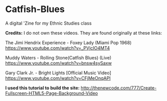 # Catfish-Blues
A digital 'Zine for my Ethnic Studies class

<b>Credits:</b>
I do not own these videos.  They are found originally at these links: 

The Jimi Hendrix Experience - Foxey Lady (Miami Pop 1968)  https://www.youtube.com/watch?v=_PVjcIO4MT4

Muddy Waters - Rolling Stone(Catfish Blues) (Live)   https://www.youtube.com/watch?v=bnsw4sySaxw

Gary Clark Jr. - Bright Lights [Official Music Video]   https://www.youtube.com/watch?v=CFjMeOnqAPI

<b>I used this tutorial to build the site:</b>  http://thenewcode.com/777/Create-Fullscreen-HTML5-Page-Background-Video

